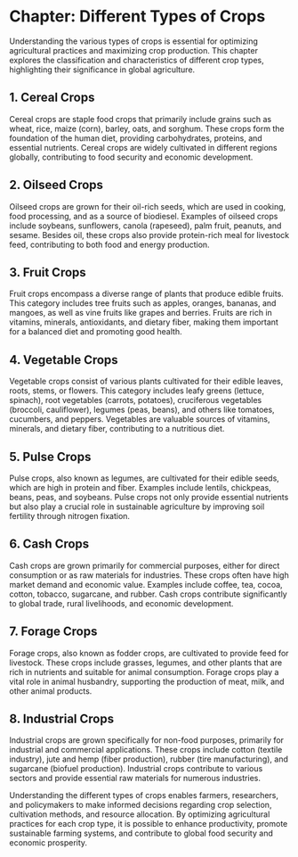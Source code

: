 Chapter: Different Types of Crops
=================================

Understanding the various types of crops is essential for optimizing agricultural practices and maximizing crop production. This chapter explores the classification and characteristics of different crop types, highlighting their significance in global agriculture.

**1. Cereal Crops**
-------------------

Cereal crops are staple food crops that primarily include grains such as wheat, rice, maize (corn), barley, oats, and sorghum. These crops form the foundation of the human diet, providing carbohydrates, proteins, and essential nutrients. Cereal crops are widely cultivated in different regions globally, contributing to food security and economic development.

**2. Oilseed Crops**
--------------------

Oilseed crops are grown for their oil-rich seeds, which are used in cooking, food processing, and as a source of biodiesel. Examples of oilseed crops include soybeans, sunflowers, canola (rapeseed), palm fruit, peanuts, and sesame. Besides oil, these crops also provide protein-rich meal for livestock feed, contributing to both food and energy production.

**3. Fruit Crops**
------------------

Fruit crops encompass a diverse range of plants that produce edible fruits. This category includes tree fruits such as apples, oranges, bananas, and mangoes, as well as vine fruits like grapes and berries. Fruits are rich in vitamins, minerals, antioxidants, and dietary fiber, making them important for a balanced diet and promoting good health.

**4. Vegetable Crops**
----------------------

Vegetable crops consist of various plants cultivated for their edible leaves, roots, stems, or flowers. This category includes leafy greens (lettuce, spinach), root vegetables (carrots, potatoes), cruciferous vegetables (broccoli, cauliflower), legumes (peas, beans), and others like tomatoes, cucumbers, and peppers. Vegetables are valuable sources of vitamins, minerals, and dietary fiber, contributing to a nutritious diet.

**5. Pulse Crops**
------------------

Pulse crops, also known as legumes, are cultivated for their edible seeds, which are high in protein and fiber. Examples include lentils, chickpeas, beans, peas, and soybeans. Pulse crops not only provide essential nutrients but also play a crucial role in sustainable agriculture by improving soil fertility through nitrogen fixation.

**6. Cash Crops**
-----------------

Cash crops are grown primarily for commercial purposes, either for direct consumption or as raw materials for industries. These crops often have high market demand and economic value. Examples include coffee, tea, cocoa, cotton, tobacco, sugarcane, and rubber. Cash crops contribute significantly to global trade, rural livelihoods, and economic development.

**7. Forage Crops**
-------------------

Forage crops, also known as fodder crops, are cultivated to provide feed for livestock. These crops include grasses, legumes, and other plants that are rich in nutrients and suitable for animal consumption. Forage crops play a vital role in animal husbandry, supporting the production of meat, milk, and other animal products.

**8. Industrial Crops**
-----------------------

Industrial crops are grown specifically for non-food purposes, primarily for industrial and commercial applications. These crops include cotton (textile industry), jute and hemp (fiber production), rubber (tire manufacturing), and sugarcane (biofuel production). Industrial crops contribute to various sectors and provide essential raw materials for numerous industries.

Understanding the different types of crops enables farmers, researchers, and policymakers to make informed decisions regarding crop selection, cultivation methods, and resource allocation. By optimizing agricultural practices for each crop type, it is possible to enhance productivity, promote sustainable farming systems, and contribute to global food security and economic prosperity.
